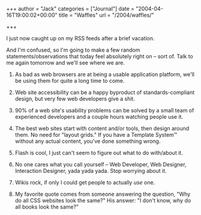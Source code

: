 +++
author = "Jack"
categories = ["Journal"]
date = "2004-04-16T19:00:02+00:00"
title = "Waffles"
url = "/2004/waffles/"

+++

I just now caught up on my RSS feeds after a brief vacation.

And I'm confused, so I'm going to make a few random statements/observations that today feel absolutely right on &#8211; sort of. Talk to me again tomorrow and we'll see where we are.

</p> 

  1. As bad as web browsers are at being a usable application platform, we'll be using them for quite a long time to come.


  2. Web site accessibility can be a happy byproduct of standards-compliant design, but very few web developers give a shit.


  3. 90% of a web site's usability problems can be solved by a small team of experienced developers and a couple hours watching people use it.


  4. The best web sites start with content and/or tools, then design around them. No need for "layout grids." If you have a Template System&#8482; without any actual content, you've done something wrong.


  5. Flash is cool, I just can't seem to figure out what to do with/about it.


  6. No one cares what you call yourself &#8211; Web Developer, Web Designer, Interaction Designer, yada yada yada. Stop worrying about it.


  7. Wikis rock, if only I could get people to actually _use_ one.


  8. My favorite quote comes from someone answering the question, "Why do all CSS websites look the same?" His answer: "I don't know, why do all books look the same?"
</ol>